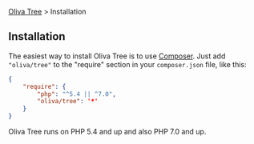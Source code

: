 [Oliva Tree](home.md) > Installation


## Installation
The easiest way to install Oliva Tree is to use [Composer](https://getcomposer.org/). Just add `"oliva/tree"` to the "require" section in your `composer.json` file, like this:
```json
{
	"require": {
		"php": "^5.4 || ^7.0",
		"oliva/tree": '*'
	}
}
```

Oliva Tree runs on PHP 5.4 and up and also PHP 7.0 and up.
